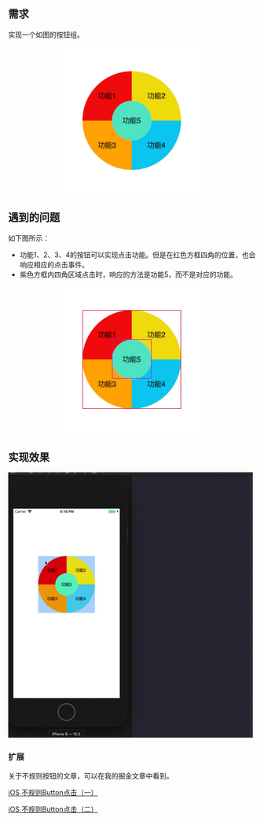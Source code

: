 ## 需求

实现一个如图的按钮组。

<div align="center">
<img src="https://github.com/CoderJTao/JTShapedButton/blob/master/demand.png" height="300" width="300" >
</div>


## 遇到的问题

如下图所示：

* 功能1、2、3、4的按钮可以实现点击功能。但是在红色方框四角的位置，也会响应相应的点击事件。
* 紫色方框内四角区域点击时，响应的方法是功能5，而不是对应的功能。

<div align="center">
<img src="https://github.com/CoderJTao/JTShapedButton/blob/master/question.png" height="300" width="300" >
</div>


## 实现效果

![](https://github.com/CoderJTao/JTShapedButton/blob/master/demo.gif)


### 扩展

关于不规则按钮的文章，可以在我的掘金文章中看到。

[iOS 不规则Button点击（一）](https://juejin.im/post/5caaeabf5188256347611818)

[iOS 不规则Button点击（二）](https://juejin.im/post/5cad816e6fb9a068b7489e62)
